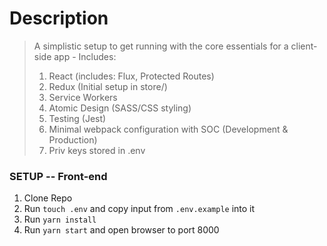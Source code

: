 # Description
> A simplistic setup to get running with the core essentials for a client-side app - Includes:
> 1. React (includes: Flux, Protected Routes)
> 2. Redux (Initial setup in store/)
> 3. Service Workers
> 4. Atomic Design (SASS/CSS styling)
> 5. Testing (Jest)
> 6. Minimal webpack configuration with SOC (Development & Production)
> 7. Priv keys stored in .env

### SETUP -- Front-end
1. Clone Repo
2. Run `touch .env` and copy input from `.env.example` into it
3. Run `yarn install`
4. Run `yarn start` and open browser to port 8000